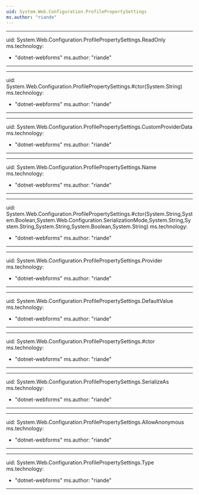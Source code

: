 ```yaml
---
uid: System.Web.Configuration.ProfilePropertySettings
ms.author: "riande"
---
```


---
uid: System.Web.Configuration.ProfilePropertySettings.ReadOnly
ms.technology: 
  - "dotnet-webforms"
ms.author: "riande"
---

---
uid: System.Web.Configuration.ProfilePropertySettings.#ctor(System.String)
ms.technology: 
  - "dotnet-webforms"
ms.author: "riande"
---

---
uid: System.Web.Configuration.ProfilePropertySettings.CustomProviderData
ms.technology: 
  - "dotnet-webforms"
ms.author: "riande"
---

---
uid: System.Web.Configuration.ProfilePropertySettings.Name
ms.technology: 
  - "dotnet-webforms"
ms.author: "riande"
---

---
uid: System.Web.Configuration.ProfilePropertySettings.#ctor(System.String,System.Boolean,System.Web.Configuration.SerializationMode,System.String,System.String,System.String,System.Boolean,System.String)
ms.technology: 
  - "dotnet-webforms"
ms.author: "riande"
---

---
uid: System.Web.Configuration.ProfilePropertySettings.Provider
ms.technology: 
  - "dotnet-webforms"
ms.author: "riande"
---

---
uid: System.Web.Configuration.ProfilePropertySettings.DefaultValue
ms.technology: 
  - "dotnet-webforms"
ms.author: "riande"
---

---
uid: System.Web.Configuration.ProfilePropertySettings.#ctor
ms.technology: 
  - "dotnet-webforms"
ms.author: "riande"
---

---
uid: System.Web.Configuration.ProfilePropertySettings.SerializeAs
ms.technology: 
  - "dotnet-webforms"
ms.author: "riande"
---

---
uid: System.Web.Configuration.ProfilePropertySettings.AllowAnonymous
ms.technology: 
  - "dotnet-webforms"
ms.author: "riande"
---

---
uid: System.Web.Configuration.ProfilePropertySettings.Type
ms.technology: 
  - "dotnet-webforms"
ms.author: "riande"
---
